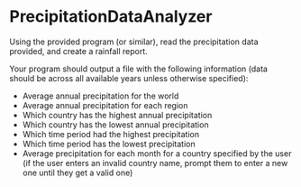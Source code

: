 # PrecipitationDataAnalyzer

Using the provided program (or similar), read the precipitation data provided, and create a rainfall report.

Your program should output a file with the following information (data should be across all available years unless otherwise specified):

* Average annual precipitation for the world
* Average annual precipitation for each region
* Which country has the highest annual precipitation
* Which country has the lowest annual precipitation
* Which time period had the highest precipitation
* Which time period has the lowest precipitation
* Average precipitation for each month for a country specified by the user (if the user enters an invalid country name, prompt them to enter a new one until they get a valid one)
